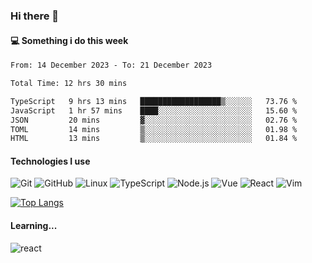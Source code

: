 ### Hi there 👋

#### 💻 Something i do this week

<!--START_SECTION:waka-->

```txt
From: 14 December 2023 - To: 21 December 2023

Total Time: 12 hrs 30 mins

TypeScript   9 hrs 13 mins   ██████████████████▒░░░░░░   73.76 %
JavaScript   1 hr 57 mins    ████░░░░░░░░░░░░░░░░░░░░░   15.60 %
JSON         20 mins         ▓░░░░░░░░░░░░░░░░░░░░░░░░   02.76 %
TOML         14 mins         ▒░░░░░░░░░░░░░░░░░░░░░░░░   01.98 %
HTML         13 mins         ▒░░░░░░░░░░░░░░░░░░░░░░░░   01.84 %
```

<!--END_SECTION:waka-->


#### Technologies I use
![Git](https://img.shields.io/badge/-Git-222222?style=flat&logo=git&logoColor=F05032)
![GitHub](https://img.shields.io/badge/-GitHub-181717?style=flat&logo=github)
![Linux](https://img.shields.io/badge/-Linux-222222?style=flat&logo=linux&logoColor=FCC624)
![TypeScript](https://img.shields.io/badge/-TypeScript-000000?style=flat&logo=typescript)
![Node.js](https://img.shields.io/badge/-Node.js-222222?style=flat&logo=node.js&logoColor=339933)
![Vue](https://img.shields.io/badge/-Vue-222222?style=flat&logo=Vue.js&logoColor=4FC08D)
![React](https://img.shields.io/badge/-React-222222?style=flat&logo=React&logoColor=blue)
![Vim](https://img.shields.io/badge/-Vim-222222?style=flat&logo=Vim&logoColor=green)

[![Top Langs](https://github-readme-stats.vercel.app/api/top-langs/?username=GodlessLiu&layout=compact)](https://github.com/anuraghazra/github-readme-stats)
#### Learning...
![react](https://img.shields.io/badge/react-18-blue.svg)
